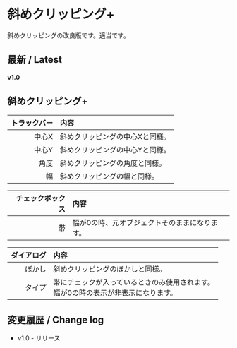 # 斜めクリッピング+

斜めクリッピングの改良版です。適当です。

## 最新 / Latest

**v1.0**

## 斜めクリッピング+

| トラックバー | 内容 |
| -: | :- |
| 中心X | 斜めクリッピングの中心Xと同様。 |
| 中心Y | 斜めクリッピングの中心Yと同様。 |
| 角度 | 斜めクリッピングの角度と同様。 |
| 幅 | 斜めクリッピングの幅と同様。 |

| チェックボックス | 内容 |
| -: | :- |
| 帯 | 幅が0の時、元オブジェクトそのままになります。 |

| ダイアログ | 内容 |
| -: | :- |
| ぼかし | 斜めクリッピングのぼかしと同様。 |
| タイプ | 帯にチェックが入っているときのみ使用されます。<br>幅が0の時の表示が非表示になります。 |

## 変更履歴 / Change log

- v1.0 - リリース
